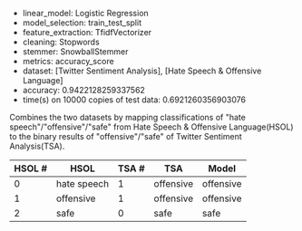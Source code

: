 - linear_model: Logistic Regression
- model_selection: train_test_split
- feature_extraction: TfidfVectorizer
- cleaning: Stopwords
- stemmer: SnowballStemmer
- metrics: accuracy_score
- dataset: [Twitter Sentiment Analysis], [Hate Speech & Offensive Language]
- accuracy: 0.9422128259337562
- time(s) on 10000 copies of test data: 0.6921260356903076

Combines the two datasets by mapping classifications of "hate speech"/"offensive"/"safe" from Hate Speech & Offensive Language(HSOL) to the binary results of "offensive"/"safe" of Twitter Sentiment Analysis(TSA).

| HSOL # | HSOL        | TSA # | TSA       | Model     |
| ------ | ----------- | ----- | --------- | --------- |
| 0      | hate speech | 1     | offensive | offensive |
| 1      | offensive   | 1     | offensive | offensive |
| 2      | safe        | 0     | safe      | safe      |
